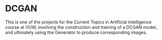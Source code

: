 # DCGAN
This is one of the projects for the Current Topics in Artificial Intelligence course at VUW, involving the construction and training of a DCGAN model, and ultimately using the Generator to produce corresponding images.
